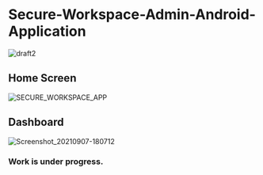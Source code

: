 # Secure-Workspace-Admin-Android-Application
![draft2](https://user-images.githubusercontent.com/55422483/132576319-9b2b0885-c5b7-4f34-be1d-e1d2936fa39a.png)
## Home Screen
![SECURE_WORKSPACE_APP](https://user-images.githubusercontent.com/55422483/132577315-ff3dfc1f-9a6b-4343-bde0-8ff424212af8.jpg)
## Dashboard
![Screenshot_20210907-180712](https://user-images.githubusercontent.com/55422483/132577313-7ce7d096-87ab-49a0-a79e-9baa8a9ac549.jpg)
### Work is under progress.

